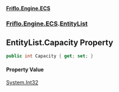 #### [Friflo.Engine.ECS](index.md 'index')
### [Friflo.Engine.ECS](Friflo.Engine.ECS.md 'Friflo.Engine.ECS').[EntityList](EntityList.md 'Friflo.Engine.ECS.EntityList')

## EntityList.Capacity Property

```csharp
public int Capacity { get; set; }
```

#### Property Value
[System.Int32](https://docs.microsoft.com/en-us/dotnet/api/System.Int32 'System.Int32')